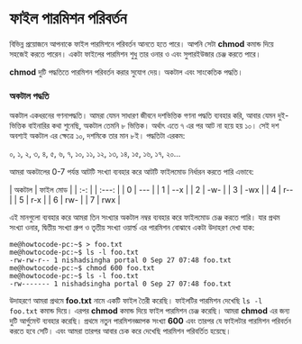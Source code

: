 # ফাইল পারমিশন পরিবর্তন #

বিভিন্ন প্রয়োজনে আপনাকে ফাইল পারমিশনে পরিবর্তন আনতে হতে পারে। আপনি সেটা **chmod** কমান্ড দিয়ে সহজেই করতে পারেন। একটা ফাইলের পারমিশন শুধু তার ওনার ও এবং সুপারইউজার চেঞ্জ করতে পারে।

**chmod** দুটি পদ্ধতিতে পারমিশন পরিবর্তন করার সুযোগ দেয়। অকটাল এবং সাংকেতিক পদ্ধতি।

### অকটাল পদ্ধতি ###

অকটাল একধরনের গণনাপদ্ধতি। আমরা যেমন সাধারণ জীবনে দশভিত্তিক গণনা পদ্ধতি ব্যবহার করি, আবার যেমন দুই-ভিত্তিক বাইনারির কথা শুনেছি, অকটাল তেমনি ৮ ভিত্তিক। অর্থাৎ এতে ৭ এর পর আট না হয়ে হয় ১০। সেই দশ অবশ্যই অকটাল এর ক্ষেত্রে ১০, দশমিকে তার মান ৮ই। পদ্ধতিটা এরকম:

০, ১, ২, ৩, ৪, ৫, ৬, ৭, ১০, ১১, ১২, ১৩, ১৪, ১৫, ১৬, ১৭, ২০...

আমরা অকটালের 0-7 পর্যন্ত আটটি সংখ্যা ব্যবহার করে আটটি ফাইলমোড নির্ধারন করতে পারি এভাবে:

| অকটাল | ফাইল মোড |
| :-: | | :---: |
| 0 | --- |
| 1 | --x |
| 2 | -w- |
| 3 | -wx |
| 4 | r-- |
| 5 | r-x |
| 6 | rw- |
| 7 | rwx |

এই মানগুলো ব্যবহার করে আমরা তিন সংখ্যার অকটাল নম্বর ব্যবহার করে ফাইলমোড চেঞ্জ করতে পারি। যার প্রথম সংখ্যা ওনার, দ্বিতীয় সংখ্যা গ্রুপ ও তৃতীয় সংখ্যা ওয়ার্ল্ড এর পারমিশন বোঝাবে একটা উদাহরণ দেখা যাক:

```
me@howtocode-pc:~$ > foo.txt
me@howtocode-pc:~$ ls -l foo.txt 
-rw-rw-r-- 1 nishadsingha portal 0 Sep 27 07:48 foo.txt
me@howtocode-pc:~$ chmod 600 foo.txt
me@howtocode-pc:~$ ls -l foo.txt 
-rw------- 1 nishadsingha portal 0 Sep 27 07:48 foo.txt
```

উদাহরণে আমরা প্রথমে **foo.txt** নামে একটি ফাইল তৈরী করেছি। ফাইলটির পারমিশন দেখেছি `ls -l foo.txt` কমান্ড দিয়ে। এরপর **chmod** কমান্ড দিয়ে ফাইল পারমিশন চেঞ্জ করেছি। আমরা **chmod** এর জন্য দুটি আর্গুমেন্ট ব্যবহার করেছি। প্রথমে নতুন পারমিশনজ্ঞাপক সংখ্যা **600** এবং তারপর যে ফাইলটার পারমিশন পরিবর্তন করতে হবে সেটি। এবং আমরা তারপর আবার চেক করে দেখেছি পারমিশন পরিবর্তিত হয়েছে।